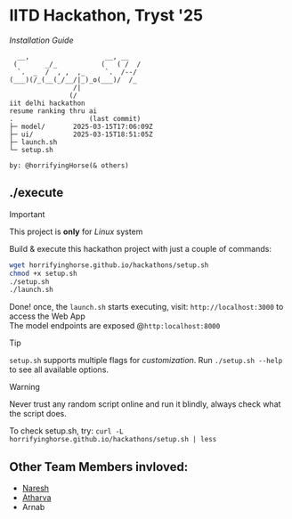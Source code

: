 # IITD Hackathon, Tryst '25
*Installation Guide*
```
  __,                   __, __
 (       _/_           (   ( /  /
  `.  _  /  , ,  ,_     `.  /--/
(___)(/_(__(_/__/|_)_o(___)/  /_
                /|
               (/
iit delhi hackathon
resume ranking thru ai
.                   (last commit)
├─ model/       2025-03-15T17:06:09Z
├─ ui/          2025-03-15T18:51:05Z
├─ launch.sh
└─ setup.sh

by: @horrifyingHorse(& others)
```
## ./execute
> [!IMPORTANT]  
> This project is **only** for _Linux_ system

Build & execute this hackathon project with just a couple of commands:
```bash
wget horrifyinghorse.github.io/hackathons/setup.sh
chmod +x setup.sh
./setup.sh
./launch.sh
```
Done! once, the `launch.sh` starts executing, visit: `http://localhost:3000` to access the Web App<br>
The model endpoints are exposed @`http:localhost:8000`

> [!TIP]
> `setup.sh` supports multiple flags for _customization_.
> Run `./setup.sh --help` to see all available options.

> [!WARNING]
> Never trust any random script online and run it blindly, always check what the script does.
> 
> To check setup.sh, try: `curl -L horrifyinghorse.github.io/hackathons/setup.sh | less`

## Other Team Members invloved:
- [Naresh](https://github.com/naresh-mahiya)
- [Atharva](https://github.com/atharvakhaire06)
- Arnab
